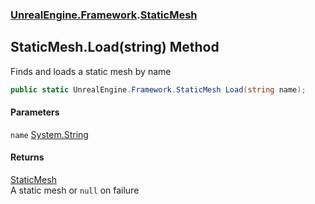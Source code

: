 ### [UnrealEngine.Framework](./UnrealEngine-Framework.md 'UnrealEngine.Framework').[StaticMesh](./UnrealEngine-Framework-StaticMesh.md 'UnrealEngine.Framework.StaticMesh')
## StaticMesh.Load(string) Method
Finds and loads a static mesh by name  
```csharp
public static UnrealEngine.Framework.StaticMesh Load(string name);
```
#### Parameters
<a name='UnrealEngine-Framework-StaticMesh-Load(string)-name'></a>
`name` [System.String](https://docs.microsoft.com/en-us/dotnet/api/System.String 'System.String')  
  
#### Returns
[StaticMesh](./UnrealEngine-Framework-StaticMesh.md 'UnrealEngine.Framework.StaticMesh')  
A static mesh or `null` on failure  
